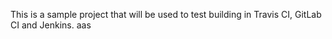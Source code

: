 This is a sample project that will be used to test building in  Travis CI, GitLab CI and Jenkins.
aas

